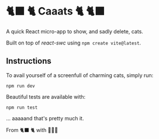 # 🐈‍⬛ 🐈 Caaats 🐈 🐈‍⬛

A quick React micro-app to show, and sadly delete, cats.

Built on top of _react-swc_ using `npm create vite@latest`.

## Instructions

To avail yourself of a screenfull of charming cats, simply run:

```
npm run dev
```

Beautiful tests are available with:

```
npm run test
```

... aaaaand that's pretty much it.

From 🐈‍⬛ 🐈 with 🖤🩶🤍
